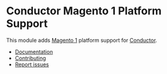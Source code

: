 Conductor Magento 1 Platform Support
====================================

This module adds [Magento 1](https://magento.com/) platform support for
[Conductor](https://github.com/conductorphp/conductor-core).

* [Documentation](docs/index.md)
* [Contributing](https://github.com/conductorphp/conductor-core/blob/master/README.md#contributing)
* [Report issues](https://github.com/conductorphp/conductor-magento-1-platform-support/issues)
